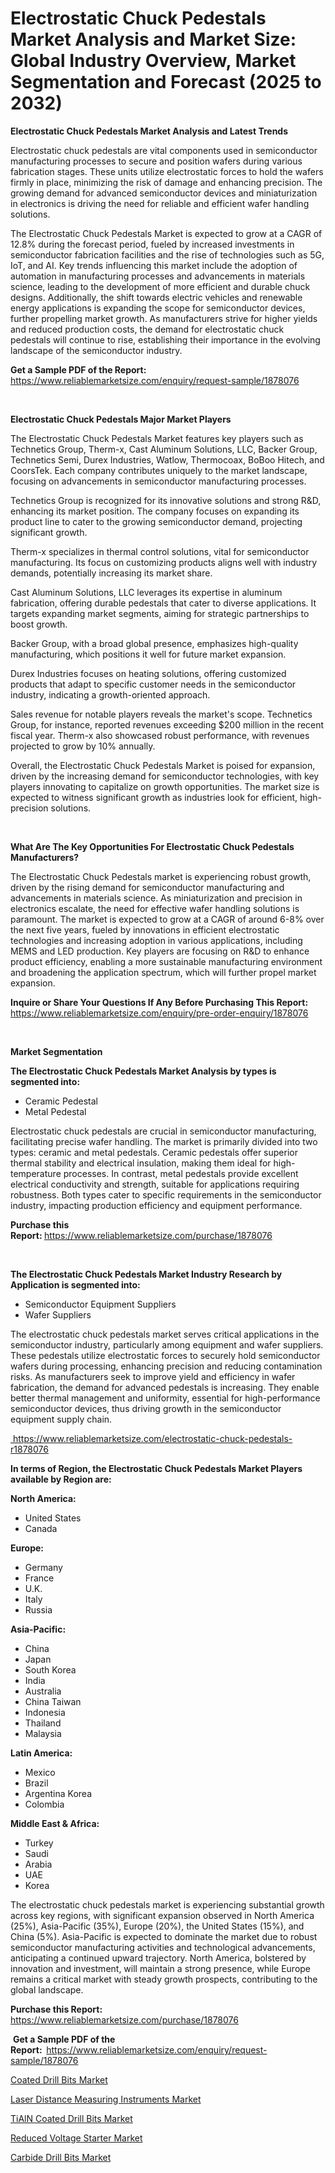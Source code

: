 <p><h1>Electrostatic Chuck Pedestals Market Analysis and Market Size: Global Industry Overview, Market Segmentation and Forecast (2025 to 2032)</h1></p><p><strong>Electrostatic Chuck Pedestals Market Analysis and Latest Trends</strong></p>
<p><p>Electrostatic chuck pedestals are vital components used in semiconductor manufacturing processes to secure and position wafers during various fabrication stages. These units utilize electrostatic forces to hold the wafers firmly in place, minimizing the risk of damage and enhancing precision. The growing demand for advanced semiconductor devices and miniaturization in electronics is driving the need for reliable and efficient wafer handling solutions.</p><p>The Electrostatic Chuck Pedestals Market is expected to grow at a CAGR of 12.8% during the forecast period, fueled by increased investments in semiconductor fabrication facilities and the rise of technologies such as 5G, IoT, and AI. Key trends influencing this market include the adoption of automation in manufacturing processes and advancements in materials science, leading to the development of more efficient and durable chuck designs. Additionally, the shift towards electric vehicles and renewable energy applications is expanding the scope for semiconductor devices, further propelling market growth. As manufacturers strive for higher yields and reduced production costs, the demand for electrostatic chuck pedestals will continue to rise, establishing their importance in the evolving landscape of the semiconductor industry.</p></p>
<p><strong>Get a Sample PDF of the Report:&nbsp;</strong> <a href="https://www.reliablemarketsize.com/enquiry/request-sample/1878076?utm_campaign=1845&utm_medium=2&utm_source=Github&utm_content=ia&utm_term=11042025&utm_id=electrostatic-chuck-pedestals">https://www.reliablemarketsize.com/enquiry/request-sample/1878076</a></p>
<p>&nbsp;</p>
<p><strong>Electrostatic Chuck Pedestals Major Market Players</strong></p>
<p><p>The Electrostatic Chuck Pedestals Market features key players such as Technetics Group, Therm-x, Cast Aluminum Solutions, LLC, Backer Group, Technetics Semi, Durex Industries, Watlow, Thermocoax, BoBoo Hitech, and CoorsTek. Each company contributes uniquely to the market landscape, focusing on advancements in semiconductor manufacturing processes.</p><p>Technetics Group is recognized for its innovative solutions and strong R&D, enhancing its market position. The company focuses on expanding its product line to cater to the growing semiconductor demand, projecting significant growth. </p><p>Therm-x specializes in thermal control solutions, vital for semiconductor manufacturing. Its focus on customizing products aligns well with industry demands, potentially increasing its market share. </p><p>Cast Aluminum Solutions, LLC leverages its expertise in aluminum fabrication, offering durable pedestals that cater to diverse applications. It targets expanding market segments, aiming for strategic partnerships to boost growth.</p><p>Backer Group, with a broad global presence, emphasizes high-quality manufacturing, which positions it well for future market expansion.</p><p>Durex Industries focuses on heating solutions, offering customized products that adapt to specific customer needs in the semiconductor industry, indicating a growth-oriented approach.</p><p>Sales revenue for notable players reveals the market's scope. Technetics Group, for instance, reported revenues exceeding $200 million in the recent fiscal year. Therm-x also showcased robust performance, with revenues projected to grow by 10% annually.</p><p>Overall, the Electrostatic Chuck Pedestals Market is poised for expansion, driven by the increasing demand for semiconductor technologies, with key players innovating to capitalize on growth opportunities. The market size is expected to witness significant growth as industries look for efficient, high-precision solutions.</p></p>
<p>&nbsp;</p>
<p><strong>What Are The Key Opportunities For Electrostatic Chuck Pedestals Manufacturers?</strong></p>
<p><p>The Electrostatic Chuck Pedestals market is experiencing robust growth, driven by the rising demand for semiconductor manufacturing and advancements in materials science. As miniaturization and precision in electronics escalate, the need for effective wafer handling solutions is paramount. The market is expected to grow at a CAGR of around 6-8% over the next five years, fueled by innovations in efficient electrostatic technologies and increasing adoption in various applications, including MEMS and LED production. Key players are focusing on R&D to enhance product efficiency, enabling a more sustainable manufacturing environment and broadening the application spectrum, which will further propel market expansion.</p></p>
<p><strong>Inquire or Share Your Questions If Any Before Purchasing This Report:</strong> <a href="https://www.reliablemarketsize.com/enquiry/pre-order-enquiry/1878076?utm_campaign=1845&utm_medium=2&utm_source=Github&utm_content=ia&utm_term=11042025&utm_id=electrostatic-chuck-pedestals">https://www.reliablemarketsize.com/enquiry/pre-order-enquiry/1878076</a></p>
<p>&nbsp;</p>
<p><strong>Market Segmentation</strong></p>
<p><strong>The Electrostatic Chuck Pedestals Market Analysis by types is segmented into:</strong></p>
<p><ul><li>Ceramic Pedestal</li><li>Metal Pedestal</li></ul></p>
<p><p>Electrostatic chuck pedestals are crucial in semiconductor manufacturing, facilitating precise wafer handling. The market is primarily divided into two types: ceramic and metal pedestals. Ceramic pedestals offer superior thermal stability and electrical insulation, making them ideal for high-temperature processes. In contrast, metal pedestals provide excellent electrical conductivity and strength, suitable for applications requiring robustness. Both types cater to specific requirements in the semiconductor industry, impacting production efficiency and equipment performance.</p></p>
<p><strong>Purchase this Report:&nbsp;</strong><a href="https://www.reliablemarketsize.com/purchase/1878076?utm_campaign=1845&utm_medium=2&utm_source=Github&utm_content=ia&utm_term=11042025&utm_id=electrostatic-chuck-pedestals">https://www.reliablemarketsize.com/purchase/1878076</a></p>
<p>&nbsp;</p>
<p><strong>The Electrostatic Chuck Pedestals Market Industry Research by Application is segmented into:</strong></p>
<p><ul><li>Semiconductor Equipment Suppliers</li><li>Wafer Suppliers</li></ul></p>
<p><p>The electrostatic chuck pedestals market serves critical applications in the semiconductor industry, particularly among equipment and wafer suppliers. These pedestals utilize electrostatic forces to securely hold semiconductor wafers during processing, enhancing precision and reducing contamination risks. As manufacturers seek to improve yield and efficiency in wafer fabrication, the demand for advanced pedestals is increasing. They enable better thermal management and uniformity, essential for high-performance semiconductor devices, thus driving growth in the semiconductor equipment supply chain.</p></p>
<p><a href="https://www.reliablemarketsize.com/electrostatic-chuck-pedestals-r1878076?utm_campaign=1845&utm_medium=2&utm_source=Github&utm_content=ia&utm_term=11042025&utm_id=electrostatic-chuck-pedestals">&nbsp;https://www.reliablemarketsize.com/electrostatic-chuck-pedestals-r1878076</a></p>
<p><strong>In terms of Region, the Electrostatic Chuck Pedestals Market Players available by Region are:</strong></p>
<p>
    <p> <strong> North America: </strong>
        <ul>
            <li>United States</li>
            <li>Canada</li>
        </ul>
        </p> 
    <p> <strong> Europe: </strong>
        <ul>
            <li>Germany</li>
            <li>France</li>
            <li>U.K.</li>
            <li>Italy</li>
            <li>Russia</li>
        </ul>
        </p> 
    <p> <strong> Asia-Pacific: </strong>
        <ul>
            <li>China</li>
            <li>Japan</li>
            <li>South Korea</li>
            <li>India</li>
            <li>Australia</li>
            <li>China Taiwan</li>
            <li>Indonesia</li>
            <li>Thailand</li>
            <li>Malaysia</li>
        </ul>
        </p> 
    <p> <strong> Latin America: </strong>
        <ul>
            <li>Mexico</li>
            <li>Brazil</li>
            <li>Argentina Korea</li>
            <li>Colombia</li>
        </ul>
        </p> 
    <p> <strong> Middle East & Africa: </strong>
        <ul>
            <li>Turkey</li>
            <li>Saudi</li>
            <li>Arabia</li>
            <li>UAE</li>
            <li>Korea</li>
        </ul>
    </p>
    </p>
<p><p>The electrostatic chuck pedestals market is experiencing substantial growth across key regions, with significant expansion observed in North America (25%), Asia-Pacific (35%), Europe (20%), the United States (15%), and China (5%). Asia-Pacific is expected to dominate the market due to robust semiconductor manufacturing activities and technological advancements, anticipating a continued upward trajectory. North America, bolstered by innovation and investment, will maintain a strong presence, while Europe remains a critical market with steady growth prospects, contributing to the global landscape.</p></p>
<p><strong>Purchase this Report: </strong><a href="https://www.reliablemarketsize.com/purchase/1878076?utm_campaign=1845&utm_medium=2&utm_source=Github&utm_content=ia&utm_term=11042025&utm_id=electrostatic-chuck-pedestals">https://www.reliablemarketsize.com/purchase/1878076</a></p>
<p>&nbsp;<strong>Get a Sample PDF of the Report:&nbsp;&nbsp;</strong><a href="https://www.reliablemarketsize.com/enquiry/request-sample/1878076?utm_campaign=1845&utm_medium=2&utm_source=Github&utm_content=ia&utm_term=11042025&utm_id=electrostatic-chuck-pedestals">https://www.reliablemarketsize.com/enquiry/request-sample/1878076</a></p>
<p><strong></strong></p>
<p><p><a href="https://github.com/gauldvikerm6/Market-Research-Report-List-1/blob/main/coated-drill-bits-market.md?utm_campaign=1845&utm_medium=2&utm_source=Github&utm_content=ia&utm_term=11042025&utm_id=electrostatic-chuck-pedestals">Coated Drill Bits Market</a></p><p><a href="https://github.com/airitaursela/Market-Research-Report-List-1/blob/main/laser-distance-measuring-instruments-market.md?utm_campaign=1845&utm_medium=2&utm_source=Github&utm_content=ia&utm_term=11042025&utm_id=electrostatic-chuck-pedestals">Laser Distance Measuring Instruments Market</a></p><p><a href="https://github.com/ardgenoud/Market-Research-Report-List-1/blob/main/tialn-coated-drill-bits-market.md?utm_campaign=1845&utm_medium=2&utm_source=Github&utm_content=ia&utm_term=11042025&utm_id=electrostatic-chuck-pedestals">TiAlN Coated Drill Bits Market</a></p><p><a href="https://github.com/cingozascard/Market-Research-Report-List-1/blob/main/reduced-voltage-starter-market.md?utm_campaign=1845&utm_medium=2&utm_source=Github&utm_content=ia&utm_term=11042025&utm_id=electrostatic-chuck-pedestals">Reduced Voltage Starter Market</a></p><p><a href="https://github.com/benasjuettk3/Market-Research-Report-List-1/blob/main/carbide-drill-bits-market.md?utm_campaign=1845&utm_medium=2&utm_source=Github&utm_content=ia&utm_term=11042025&utm_id=electrostatic-chuck-pedestals">Carbide Drill Bits Market</a></p></p>